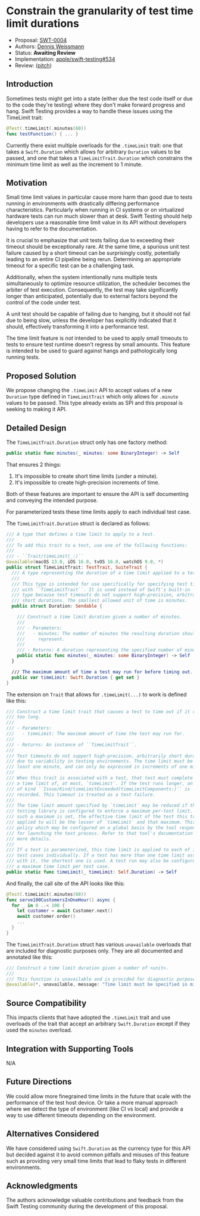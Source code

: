 # Constrain the granularity of test time limit durations

* Proposal: 
[SWT-0004](0004-constrain-the-granularity-of-test-time-limit-durations.md)
* Authors: [Dennis Weissmann](https://github.com/dennisweissmann)
* Status: **Awaiting Review**
* Implementation: 
[apple/swift-testing#534](https://github.com/apple/swift-testing/pull/534)
* Review: 
([pitch](https://forums.swift.org/t/pitch-constrain-the-granularity-of-test-time-limit-durations/73146))

## Introduction

Sometimes tests might get into a state (either due the test code itself or due 
to the code they're testing) where they don't make forward progress and hang.
Swift Testing provides a way to handle these issues using the TimeLimit trait:

```swift
@Test(.timeLimit(.minutes(60))
func testFunction() { ... }
```

Currently there exist multiple overloads for the `.timeLimit` trait: one that 
takes a `Swift.Duration` which allows for arbitrary `Duration` values to be 
passed, and one that takes a `TimeLimitTrait.Duration` which constrains the 
minimum time limit as well as the increment to 1 minute.

## Motivation

Small time limit values in particular cause more harm than good due to tests 
running in environments with drastically differing performance characteristics.
Particularly when running in CI systems or on virtualized hardware tests can 
run much slower than at desk.
Swift Testing should help developers use a reasonable time limit value in its 
API without developers having to refer to the documentation.

It is crucial to emphasize that unit tests failing due to exceeding their 
timeout should be exceptionally rare. At the same time, a spurious unit test 
failure caused by a short timeout can be surprisingly costly, potentially 
leading to an entire CI pipeline being rerun. Determining an appropriate 
timeout for a specific test can be a challenging task.

Additionally, when the system intentionally runs multiple tests simultaneously 
to optimize resource utilization, the scheduler becomes the arbiter of test 
execution. Consequently, the test may take significantly longer than 
anticipated, potentially due to external factors beyond the control of the code 
under test.

A unit test should be capable of failing due to hanging, but it should not fail 
due to being slow, unless the developer has explicitly indicated that it 
should, effectively transforming it into a performance test.

The time limit feature is *not* intended to be used to apply small timeouts to 
tests to ensure test runtime doesn't regress by small amounts. This feature is 
intended to be used to guard against hangs and pathologically long running 
tests.

## Proposed Solution

We propose changing the `.timeLimit` API to accept values of a new `Duration` 
type defined in `TimeLimitTrait` which only allows for `.minute` values to be 
passed.
This type already exists as SPI and this proposal is seeking to making it API.

## Detailed Design

The `TimeLimitTrait.Duration` struct only has one factory method:
```swift
public static func minutes(_ minutes: some BinaryInteger) -> Self
```

That ensures 2 things:
1. It's impossible to create short time limits (under a minute).
2. It's impossible to create high-precision increments of time.

Both of these features are important to ensure the API is self documenting and 
conveying the intended purpose.

For parameterized tests these time limits apply to each individual test case.

The `TimeLimitTrait.Duration` struct is declared as follows:

```swift
/// A type that defines a time limit to apply to a test.
///
/// To add this trait to a test, use one of the following functions:
///
/// - ``Trait/timeLimit(_:)``
@available(macOS 13.0, iOS 16.0, tvOS 16.0, watchOS 9.0, *)
public struct TimeLimitTrait: TestTrait, SuiteTrait {
  /// A type representing the duration of a time limit applied to a test.
  ///
  /// This type is intended for use specifically for specifying test timeouts
  /// with ``TimeLimitTrait``. It is used instead of Swift's built-in `Duration`
  /// type because test timeouts do not support high-precision, arbitrarily
  /// short durations. The smallest allowed unit of time is minutes.
  public struct Duration: Sendable {

    /// Construct a time limit duration given a number of minutes.
    ///
    /// - Parameters:
    ///   - minutes: The number of minutes the resulting duration should
    ///     represent.
    ///
    /// - Returns: A duration representing the specified number of minutes.
    public static func minutes(_ minutes: some BinaryInteger) -> Self
  }

  /// The maximum amount of time a test may run for before timing out.
  public var timeLimit: Swift.Duration { get set }
}
```

The extension on `Trait` that allows for `.timeLimit(...)` to work is defined 
like this:

```swift
/// Construct a time limit trait that causes a test to time out if it runs for
/// too long.
///
/// - Parameters:
///   - timeLimit: The maximum amount of time the test may run for.
///
/// - Returns: An instance of ``TimeLimitTrait``.
///
/// Test timeouts do not support high-precision, arbitrarily short durations
/// due to variability in testing environments. The time limit must be at
/// least one minute, and can only be expressed in increments of one minute.
///
/// When this trait is associated with a test, that test must complete within
/// a time limit of, at most, `timeLimit`. If the test runs longer, an issue
/// of kind ``Issue/Kind/timeLimitExceeded(timeLimitComponents:)`` is
/// recorded. This timeout is treated as a test failure.
///
/// The time limit amount specified by `timeLimit` may be reduced if the
/// testing library is configured to enforce a maximum per-test limit. When
/// such a maximum is set, the effective time limit of the test this trait is
/// applied to will be the lesser of `timeLimit` and that maximum. This is a
/// policy which may be configured on a global basis by the tool responsible
/// for launching the test process. Refer to that tool's documentation for
/// more details.
///
/// If a test is parameterized, this time limit is applied to each of its
/// test cases individually. If a test has more than one time limit associated
/// with it, the shortest one is used. A test run may also be configured with
/// a maximum time limit per test case.
public static func timeLimit(_ timeLimit: Self.Duration) -> Self
```

And finally, the call site of the API looks like this:

```swift
@Test(.timeLimit(.minutes(60))
func serve100CustomersInOneHour() async {
  for _ in 0 ..< 100 {
    let customer = await Customer.next()
    await customer.order()
    ...
  }
}
```

The `TimeLimitTrait.Duration` struct has various `unavailable` overloads that
are included for diagnostic purposes only. They are all documented and
annotated like this:

```swift
/// Construct a time limit duration given a number of <unit>.
///
/// This function is unavailable and is provided for diagnostic purposes only.
@available(*, unavailable, message: "Time limit must be specified in minutes")
```

## Source Compatibility

This impacts clients that have adopted the `.timeLimit` trait and use overloads
of the trait that accept an arbitrary `Swift.Duration` except if they used the
`minutes` overload.

## Integration with Supporting Tools

N/A

## Future Directions

We could allow more finegrained time limits in the future that scale with the
performance of the test host device.
Or take a more manual approach where we detect the type of environment
(like CI vs local) and provide a way to use different timeouts depending on the
environment.

## Alternatives Considered

We have considered using `Swift.Duration` as the currency type for this API but 
decided against it to avoid common pitfalls and misuses of this feature such as
providing very small time limits that lead to flaky tests in different 
environments.

## Acknowledgments

The authors acknowledge valuable contributions and feedback from the Swift 
Testing community during the development of this proposal.
